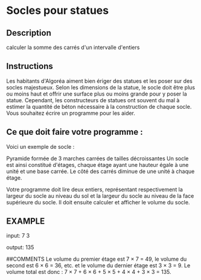 # Socles pour statues

## Description
calculer la somme des carrés d'un intervalle d'entiers

## Instructions
Les habitants d'Algoréa aiment bien ériger des statues et les poser sur des socles majestueux. Selon les dimensions de la statue, le socle doit être plus ou moins haut et offrir une surface plus ou moins grande pour y poser la statue. Cependant, les constructeurs de statues ont souvent du mal à estimer la quantité de béton nécessaire à la construction de chaque socle. Vous souhaitez écrire un programme pour les aider.

## Ce que doit faire votre programme :
Voici un exemple de socle :

Pyramide formée de 3 marches carrées de tailles décroissantes
Un socle est ainsi constitué d'étages, chaque étage ayant une hauteur égale à une unité et une base carrée. Le côté des carrés diminue de une unité à chaque étage.

Votre programme doit lire deux entiers, représentant respectivement la largeur du socle au niveau du sol et la largeur du socle au niveau de la face supérieure du socle. Il doit ensuite calculer et afficher le volume du socle.

## EXAMPLE

input:
7
3

output:
135

##COMMENTS
Le volume du premier étage est 7 × 7 = 49, le volume du second est 6 × 6 = 36, etc. et le volume du dernier étage est 3 × 3 = 9. Le volume total est donc : 7 × 7 + 6 × 6 + 5 × 5 + 4 × 4 + 3 × 3 = 135.
